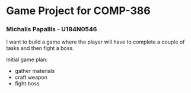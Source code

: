 # Game Project for COMP-386

### Michalis Papallis - U184N0546

I want to build a game where the player will have to complete a couple of tasks and then fight a boss.

Initial game plan:
* gather materials
* craft weapon
* fight boss
